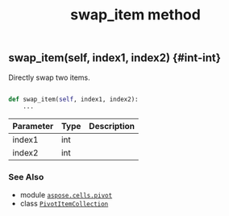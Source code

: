 ﻿---
title: swap_item method
second_title: Aspose.Cells for Python via .NET API References
description: 
type: docs
weight: 30
url: /aspose.cells.pivot/pivotitemcollection/swap_item/
is_root: false
---

## swap_item(self, index1, index2) {#int-int}

Directly swap two items.



```python

def swap_item(self, index1, index2):
    ...
```


| Parameter | Type | Description |
| :- | :- | :- |
| index1 | int |  |
| index2 | int |  |



### See Also
* module [`aspose.cells.pivot`](../../)
* class [`PivotItemCollection`](/cells/python-net/aspose.cells.pivot/pivotitemcollection)
